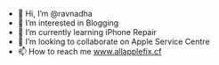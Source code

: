 - 👋 Hi, I’m @ravnadha
- 👀 I’m interested in Blogging
- 🌱 I’m currently learning iPhone Repair
- 💞️ I’m looking to collaborate on Apple Service Centre
- 📫 How to reach me www.allapplefix.cf


